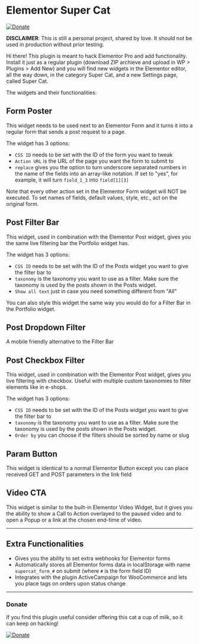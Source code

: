 # Elementor Super Cat
[![Donate](https://img.shields.io/badge/Donate-PayPal-green.svg)](https://www.paypal.com/cgi-bin/webscr?cmd=_s-xclick&hosted_button_id=27Q6J6NGK6JJ2&source=url)

**DISCLAIMER**: This is still a personal project, shared by love. It should not be used in production without prior testing.

Hi there!
This plugin is meant to hack Elementor Pro and add functionality.
Install it just as a regular plugin (download ZIP archieve and upload in WP > Plugins > Add New) and you will find new widgets in the Elementor editor, all the way down, in the category Super Cat, and a new Settings page, called Super Cat.

The widgets and their functionalities:

## Form Poster

This widget needs to be used next to an Elementor Form and it turns it into a regular form that sends a post request to a page.

The widget has 3 options:
* `CSS ID` needs to be set with the ID of the form you want to tweak
* `Action URL` is the URL of the page you want the form to submit to
* `replace` gives you the option to turn underscore separated numbers in the name of the fields into an array-like notation. If set to "yes", for example, it will turn `field_1_3` into `field[1][3]`

Note that every other action set in the Elementor Form widget will NOT be executed.
To set names of fields, default values, style, etc., act on the original form.

## Post Filter Bar

This widget, used in combination with the Elementor Post widget, gives you the same live filtering bar the Portfolio widget has.

The widget has 3 options:
* `CSS ID` needs to be set with the ID of the Posts widget you want to give the filter bar to
* `taxonomy` is the taxonomy you want to use as a filter. Make sure the taxonomy is used by the posts shown in the Posts widget.
* `Show all text` just in case you need something different from "All"

You can also style this widget the same way you would do for a Filter Bar in the Portfolio widget.

## Post Dropdown Filter

A mobile friendly alternative to the Filter Bar

## Post Checkbox Filter

This widget, used in combination with the Elementor Post widget, gives you live filtering with checkbox. Useful with multiple custom taxonomies to filter elements like in e-shops.

The widget has 3 options:
* `CSS ID` needs to be set with the ID of the Posts widget you want to give the filter bar to
* `taxonomy` is the taxonomy you want to use as a filter. Make sure the taxonomy is used by the posts shown in the Posts widget.
* `Order by` you can choose if the filters should be sorted by name or slug

## Param Button

This widget is identical to a normal Elementor Button except you can place received GET and POST parameters in the link field

## Video CTA

This widget is similar to the built-in Elementor Video Widget, but it gives you the ability to show a Call to Action overlayed to the paused video and to open a Popup or a link at the chosen end-time of video.

---

## Extra Functionalities

* Gives you the ability to set extra webhooks for Elementor forms
* Automatically stores all Elementor forms data in localStorage with name `supercat_form_#` on submit (where `#` is the form field ID)
* Integrates with the plugin ActiveCampaign for WooCommerce and lets you place tags on orders upon status change

---

### Donate

If you find this plugin useful consider offering this cat a cup of milk, so it can keep on hacking!

[![Donate](https://img.shields.io/badge/Donate-PayPal-green.svg)](https://www.paypal.com/cgi-bin/webscr?cmd=_s-xclick&hosted_button_id=27Q6J6NGK6JJ2&source=url)
